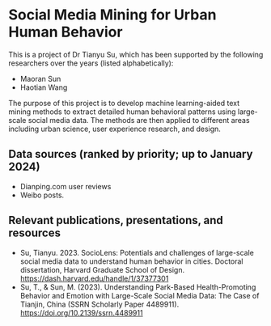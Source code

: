 # Social Media Mining for Urban Human Behavior

This is a project of Dr Tianyu Su, which has been supported by the following researchers over the years (listed alphabetically):

* Maoran Sun
* Haotian Wang

The purpose of this project is to develop machine learning-aided text mining methods to extract detailed human behavioral patterns using large-scale social media data. The methods are then applied to different areas including urban science, user experience research, and design.

## Data sources (ranked by priority; up to January 2024)
* Dianping.com user reviews 
* Weibo posts.

## Relevant publications, presentations, and resources
* Su, Tianyu. 2023. SocioLens: Potentials and challenges of large-scale social media data to understand human behavior in cities. Doctoral dissertation, Harvard Graduate School of Design. https://dash.harvard.edu/handle/1/37377301
* Su, T., & Sun, M. (2023). Understanding Park-Based Health-Promoting Behavior and Emotion with Large-Scale Social Media Data: The Case of Tianjin, China (SSRN Scholarly Paper 4489911). https://doi.org/10.2139/ssrn.4489911

